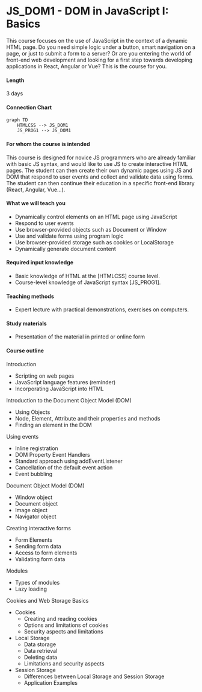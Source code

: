 # JS_DOM1 - DOM in JavaScript I: Basics

This course focuses on the use of JavaScript in the context of a dynamic HTML page. Do you need simple logic under a button, smart navigation on a page, or just to submit a form to a server? Or are you entering the world of front-end web development and looking for a first step towards developing applications in React, Angular or Vue? This is the course for you.

#### Length

3 days

#### Connection Chart

```mermaid
graph TD
    HTMLCSS --> JS_DOM1
    JS_PROG1 --> JS_DOM1
```

#### For whom the course is intended

This course is designed for novice JS programmers who are already familiar with basic JS syntax, and would like to use JS to create interactive HTML pages. The student can then create their own dynamic pages using JS and DOM that respond to user events and collect and validate data using forms. The student can then continue their education in a specific front-end library (React, Angular, Vue...).

#### What we will teach you

- Dynamically control elements on an HTML page using JavaScript
- Respond to user events
- Use browser-provided objects such as Document or Window
- Use and validate forms using program logic
- Use browser-provided storage such as cookies or LocalStorage
- Dynamically generate document content

#### Required input knowledge

- Basic knowledge of HTML at the [HTMLCSS] course level.
- Course-level knowledge of JavaScript syntax [JS_PROG1].

#### Teaching methods

- Expert lecture with practical demonstrations, exercises on computers.

#### Study materials

- Presentation of the material in printed or online form

#### Course outline

Introduction

- Scripting on web pages
- JavaScript language features (reminder)
- Incorporating JavaScript into HTML

Introduction to the Document Object Model (DOM)

- Using Objects
- Node, Element, Attribute and their properties and methods
- Finding an element in the DOM

Using events

- Inline registration
- DOM Property Event Handlers
- Standard approach using addEventListener
- Cancellation of the default event action
- Event bubbling

Document Object Model (DOM)

- Window object
- Document object
- Image object
- Navigator object

Creating interactive forms

- Form Elements
- Sending form data
- Access to form elements
- Validating form data

Modules

- Types of modules
- Lazy loading

Cookies and Web Storage Basics

- Cookies
  - Creating and reading cookies
  - Options and limitations of cookies
  - Security aspects and limitations
- Local Storage
  - Data storage
  - Data retrieval
  - Deleting data
  - Limitations and security aspects
- Session Storage
  - Differences between Local Storage and Session Storage
  - Application Examples